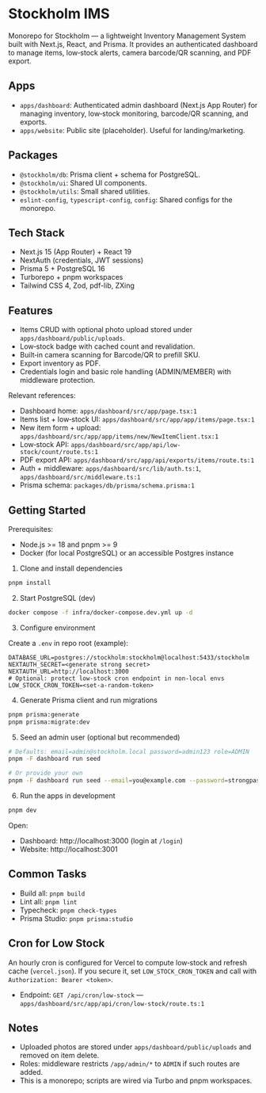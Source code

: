 # Stockholm IMS

Monorepo for Stockholm — a lightweight Inventory Management System built with Next.js, React, and Prisma. It provides an authenticated dashboard to manage items, low‑stock alerts, camera barcode/QR scanning, and PDF export.

## Apps

- `apps/dashboard`: Authenticated admin dashboard (Next.js App Router) for managing inventory, low‑stock monitoring, barcode/QR scanning, and exports.
- `apps/website`: Public site (placeholder). Useful for landing/marketing.

## Packages

- `@stockholm/db`: Prisma client + schema for PostgreSQL.
- `@stockholm/ui`: Shared UI components.
- `@stockholm/utils`: Small shared utilities.
- `eslint-config`, `typescript-config`, `config`: Shared configs for the monorepo.

## Tech Stack

- Next.js 15 (App Router) + React 19
- NextAuth (credentials, JWT sessions)
- Prisma 5 + PostgreSQL 16
- Turborepo + pnpm workspaces
- Tailwind CSS 4, Zod, pdf-lib, ZXing

## Features

- Items CRUD with optional photo upload stored under `apps/dashboard/public/uploads`.
- Low‑stock badge with cached count and revalidation.
- Built‑in camera scanning for Barcode/QR to prefill SKU.
- Export inventory as PDF.
- Credentials login and basic role handling (ADMIN/MEMBER) with middleware protection.

Relevant references:

- Dashboard home: `apps/dashboard/src/app/page.tsx:1`
- Items list + low‑stock UI: `apps/dashboard/src/app/app/items/page.tsx:1`
- New item form + upload: `apps/dashboard/src/app/app/items/new/NewItemClient.tsx:1`
- Low‑stock API: `apps/dashboard/src/app/api/low-stock/count/route.ts:1`
- PDF export API: `apps/dashboard/src/app/api/exports/items/route.ts:1`
- Auth + middleware: `apps/dashboard/src/lib/auth.ts:1`, `apps/dashboard/src/middleware.ts:1`
- Prisma schema: `packages/db/prisma/schema.prisma:1`

## Getting Started

Prerequisites:

- Node.js >= 18 and pnpm >= 9
- Docker (for local PostgreSQL) or an accessible Postgres instance

1) Clone and install dependencies

```bash
pnpm install
```

2) Start PostgreSQL (dev)

```bash
docker compose -f infra/docker-compose.dev.yml up -d
```

3) Configure environment

Create a `.env` in repo root (example):

```env
DATABASE_URL=postgres://stockholm:stockholm@localhost:5433/stockholm
NEXTAUTH_SECRET=<generate strong secret>
NEXTAUTH_URL=http://localhost:3000
# Optional: protect low-stock cron endpoint in non-local envs
LOW_STOCK_CRON_TOKEN=<set-a-random-token>
```

4) Generate Prisma client and run migrations

```bash
pnpm prisma:generate
pnpm prisma:migrate:dev
```

5) Seed an admin user (optional but recommended)

```bash
# Defaults: email=admin@stockholm.local password=admin123 role=ADMIN
pnpm -F dashboard run seed

# Or provide your own
pnpm -F dashboard run seed --email=you@example.com --password=strongpass --role=ADMIN
```

6) Run the apps in development

```bash
pnpm dev
```

Open:

- Dashboard: http://localhost:3000 (login at `/login`)
- Website: http://localhost:3001

## Common Tasks

- Build all: `pnpm build`
- Lint all: `pnpm lint`
- Typecheck: `pnpm check-types`
- Prisma Studio: `pnpm prisma:studio`

## Cron for Low Stock

An hourly cron is configured for Vercel to compute low‑stock and refresh cache (`vercel.json`). If you secure it, set `LOW_STOCK_CRON_TOKEN` and call with `Authorization: Bearer <token>`.

- Endpoint: `GET /api/cron/low-stock` — `apps/dashboard/src/app/api/cron/low-stock/route.ts:1`

## Notes

- Uploaded photos are stored under `apps/dashboard/public/uploads` and removed on item delete.
- Roles: middleware restricts `/app/admin/*` to `ADMIN` if such routes are added.
- This is a monorepo; scripts are wired via Turbo and pnpm workspaces.
